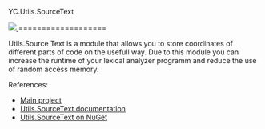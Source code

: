 YC.Utils.SourceText

<a href="http://teamcity.codebetter.com/viewType.html?buildTypeId=YaccConstructor_YcUtilsSourceTextGeneralBuild&guest=1">
<img src="http://teamcity.codebetter.com/app/rest/builds/buildType:(id:YaccConstructor_YcUtilsSourceTextGeneralBuild)/statusIcon"/>
</a>
===================



Utils.Source Text is a module that allows you to store coordinates of different parts of code on the usefull way. 
Due to this module you can increase the runtime of your lexical analyzer programm and reduce the use of random access memory.

References:
* [Main project]
* [Utils.SourceText documentation]
* [Utils.SourceText on NuGet]


[Main project]:https://code.google.com/p/recursive-ascent
[Utils.SourceText documentation]:https://code.google.com/p/recursive-ascent/wiki/Source_Text_Utils
[Utils.SourceText on NuGet]:http://nuget.org/packages/YC.Utils.SourceText
